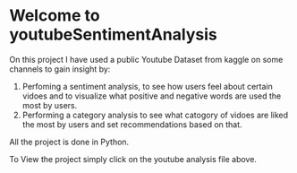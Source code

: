 # Welcome to youtubeSentimentAnalysis

On this project I have used a public Youtube Dataset from kaggle on some channels to gain insight by:
1. Perfoming a sentiment analysis, to see how users feel about certain vidoes and to visualize what positive and negative words are used the most by users.
2. Performing a category analysis to see what catogory of vidoes are liked the most by users and set recommendations based on that.

All the project is done in Python.

To View the project simply click on the youtube analysis file above.


